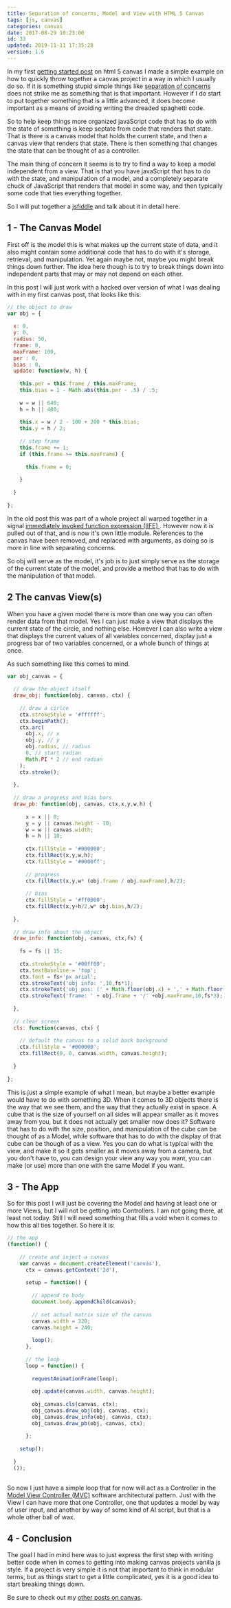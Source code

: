 ```yaml
---
title: Separation of concerns, Model and View with HTML 5 Canvas
tags: [js, canvas]
categories: canvas
date: 2017-08-29 10:23:00
id: 33
updated: 2019-11-11 17:35:28
version: 1.6
---
```


In my first [getting started post](/2017/05/17/canvas-getting-started/) on html 5 canvas I made a simple example on how to quickly throw together a canvas project in a way in which I usually do so. If it is something stupid simple things like [separation of concerns](https://en.wikipedia.org/wiki/Separation_of_concerns) does not strike me as something that is that important. However if I do start to put together something that is a little advanced, it does become important as a means of avoiding writing the dreaded spaghetti code.

So to help keep things more organized javaScript code that has to do with the state of something is keep septate from code that renders that state. That is there is a canvas model that holds the current state, and then a canvas view that renders that state. There is then something that changes the state that can be thought of as a controller.

<!-- more -->

The main thing of concern it seems is to try to find a way to keep a model independent from a view. That is that
you have javaScript that has to do with the state, and manipulation of a model, and a completely separate chuck of JavaScript that renders that model in some way, and then typically some code that ties everything together.

So I will put together a [jsfiddle](https://jsfiddle.net/dustinpfister/mf215hrn/4/) and talk about it in detail here.

## 1 - The Canvas Model

First off is the model this is what makes up the current state of data, and it also might contain some additional code that has to do with it's storage, retrieval, and manipulation. Yet again maybe not, maybe you might break things down further. The idea here though is to try to break things down into independent parts that may or may not depend on each other.

In this post I will just work with a hacked over version of what I was dealing with in my first canvas post, that looks like this:

```js
// the object to draw
var obj = {
 
  x: 0,
  y: 0,
  radius: 50,
  frame: 0,
  maxFrame: 100,
  per : 0,
  bias : 0,
  update: function(w, h) {
 
    this.per = this.frame / this.maxFrame;
    this.bias = 1 - Math.abs(this.per - .5) / .5;
 
    w = w || 640;
    h = h || 480;
 
    this.x = w / 2 - 100 + 200 * this.bias;
    this.y = h / 2;
 
    // step frame
    this.frame += 1;
    if (this.frame >= this.maxFrame) {
 
      this.frame = 0;
 
    }
 
  }
 
};
```

In the old post this was part of a whole project all warped together in a signal [immediately invoked function expression (IIFE) ](https://en.wikipedia.org/wiki/Immediately-invoked_function_expression). However now it is pulled out of that, and is now it's own little module. References to the canvas have been removed, and replaced with arguments, as doing so is more in line with separating concerns.

So obj will serve as the model, it's job is to just simply serve as the storage of the current state of the model, and provide a method that has to do with the manipulation of that model.

## 2 The canvas View(s)

When you have a given model there is more than one way you can often render data from that model. Yes I can just make a view that displays the current state of the circle, and nothing else. However I can also write a view that displays the current values of all variables concerned, display just a progress bar of two variables concerned, or a whole bunch of things at once.

As such something like this comes to mind.

```js
var obj_canvas = {
 
  // draw the object itself
  draw_obj: function(obj, canvas, ctx) {
 
    // draw a cirlce
    ctx.strokeStyle = '#ffffff';
    ctx.beginPath();
    ctx.arc(
      obj.x, // x
      obj.y, // y
      obj.radius, // radius
      0, // start radian
      Math.PI * 2 // end radian
    );
    ctx.stroke();
 
  },
 
  // draw a progress and bias bars
  draw_pb: function(obj, canvas, ctx,x,y,w,h) {
 
      x = x || 0;
      y = y || canvas.height - 10;
      w = w || canvas.width;
      h = h || 10;
 
      ctx.fillStyle = '#000000';
      ctx.fillRect(x,y,w,h);
      ctx.fillStyle = '#0000ff';
 
      // progress
      ctx.fillRect(x,y,w* (obj.frame / obj.maxFrame),h/2);
 
      // bias
      ctx.fillStyle = '#ff0000';
      ctx.fillRect(x,y+h/2,w* obj.bias,h/2);
 
  },
 
  // draw info about the object
  draw_info: function(obj, canvas, ctx,fs) {
 
    fs = fs || 15;
 
    ctx.strokeStyle = '#00ff00';
    ctx.textBaseline = 'top';
    ctx.font = fs+'px arial';
    ctx.strokeText('obj info: ',10,fs*1);
    ctx.strokeText('obj pos: (' + Math.floor(obj.x) + ',' + Math.floor(obj.y)+')',10,fs*2);
    ctx.strokeText('frame: ' + obj.frame + '/' +obj.maxFrame,10,fs*3);
 
  },
 
  // clear screen
  cls: function(canvas, ctx) {
 
    // default the canvas to a solid back background
    ctx.fillStyle = '#000000';
    ctx.fillRect(0, 0, canvas.width, canvas.height);
 
  }
 
};
```

This is just a simple example of what I mean, but maybe a better example would have to do with something 3D. When it comes to 3D objects there is the way that we see them, and the way that they actually exist in space. A cube that is the size of yourself on all sides will appear smaller as it moves away from you, but it does not actually get smaller now does it? Software that has to do with the size, position, and manipulation of the cube can be thought of as a Model, while software that has to do with the display of that cube can be though of as a view. Yes you can do what is typical with the view, and make it so it gets smaller as it moves away from a camera, but you don't have to, you can design your view any way you want, you can make (or use) more than one with the same Model if you want.


## 3  - The App

So for this post I will just be covering the Model and having at least one or more Views, but I will not be getting into Controllers. I am not going there, at least not today. Still I will need something that fills a void when it comes to how this all ties together. So here it is:

```js
// the app
(function() {
 
    // create and inject a canvas
    var canvas = document.createElement('canvas'),
      ctx = canvas.getContext('2d'),
 
      setup = function() {
 
        // append to body
        document.body.appendChild(canvas);
 
        // set actual matrix size of the canvas
        canvas.width = 320;
        canvas.height = 240;
 
        loop();
      },
 
      // the loop
      loop = function() {
 
        requestAnimationFrame(loop);
 
        obj.update(canvas.width, canvas.height);
 
        obj_canvas.cls(canvas, ctx);
        obj_canvas.draw_obj(obj, canvas, ctx);
        obj_canvas.draw_info(obj, canvas, ctx);
        obj_canvas.draw_pb(obj, canvas, ctx);
 
      };
 
    setup();
 
  }
  ());
 
```

So now I just have a simple loop that for now will act as a Controller in the [Model View Controller (MVC)](https://en.wikipedia.org/wiki/Model%E2%80%93view%E2%80%93controller) software architectural pattern. Just with the View I can have more that one Controller, one that updates a model by way of user input, and another by way of some kind of AI script, but that is a whole other ball of wax.

## 4  - Conclusion

The goal I had in mind here was to just express the first step with writing better code when in comes to getting into making canvas projects vanilla js style. If a project is very simple it is not that important to think in modular terms, but as things start to get a little complicated, yes it is a good idea to start breaking things down.

Be sure to check out my [other posts on canvas](/categories/canvas/).